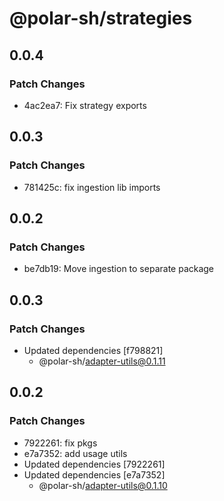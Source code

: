# @polar-sh/strategies

## 0.0.4

### Patch Changes

- 4ac2ea7: Fix strategy exports

## 0.0.3

### Patch Changes

- 781425c: fix ingestion lib imports

## 0.0.2

### Patch Changes

- be7db19: Move ingestion to separate package

## 0.0.3

### Patch Changes

- Updated dependencies [f798821]
  - @polar-sh/adapter-utils@0.1.11

## 0.0.2

### Patch Changes

- 7922261: fix pkgs
- e7a7352: add usage utils
- Updated dependencies [7922261]
- Updated dependencies [e7a7352]
  - @polar-sh/adapter-utils@0.1.10
